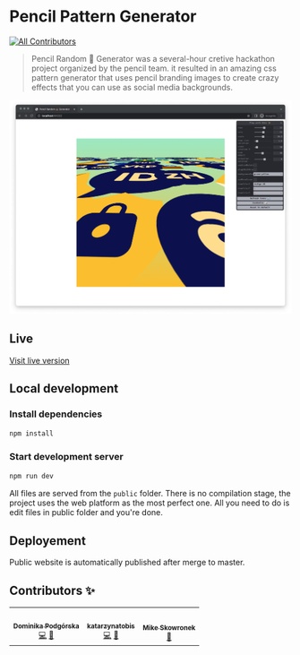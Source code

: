 # Pencil Pattern Generator

<!-- ALL-CONTRIBUTORS-BADGE:START - Do not remove or modify this section -->
[![All Contributors](https://img.shields.io/badge/all_contributors-3-orange.svg?style=flat-square)](#contributors-)
<!-- ALL-CONTRIBUTORS-BADGE:END -->

> Pencil Random 💩 Generator was a several-hour cretive hackathon project organized by the pencil team. it resulted in an amazing css pattern generator that uses pencil branding images to create crazy effects that you can use as social media backgrounds.

![plot](./resources/screenshot.png)

## Live

[Visit live version](https://brainly.github.io/pencil-pattern-generator/)

## Local development

### Install dependencies

```bash
npm install
```

### Start development server

```bash
npm run dev
```

All files are served from the `public` folder. There is no compilation stage, the project uses the web platform as the most perfect one. All you need to do is edit files in public folder and you're done.

## Deployement

Public website is automatically published after merge to master.

## Contributors ✨

<!-- ALL-CONTRIBUTORS-LIST:START - Do not remove or modify this section -->
<!-- prettier-ignore-start -->
<!-- markdownlint-disable -->
<table>
  <tr>
    <td align="center"><a href="https://github.com/domidomi"><img src="https://avatars.githubusercontent.com/u/12099980?v=4?s=100" width="100px;" alt=""/><br /><sub><b>Dominika Podgórska</b></sub></a><br /><a href="https://github.com/brainly/pencil-pattern-generator/commits?author=domidomi" title="Code">💻</a> <a href="#design-domidomi" title="Design">🎨</a></td>
    <td align="center"><a href="https://github.com/katarzynatobis"><img src="https://avatars.githubusercontent.com/u/60467496?v=4?s=100" width="100px;" alt=""/><br /><sub><b>katarzynatobis</b></sub></a><br /><a href="https://github.com/brainly/pencil-pattern-generator/commits?author=katarzynatobis" title="Code">💻</a> <a href="#design-katarzynatobis" title="Design">🎨</a></td>
    <td align="center"><a href="http://www.coderitual.com/"><img src="https://avatars.githubusercontent.com/u/8572321?v=4?s=100" width="100px;" alt=""/><br /><sub><b>Mike Skowronek</b></sub></a><br /><a href="#business-coderitual" title="Business development">💼</a></td>
  </tr>
</table>

<!-- markdownlint-restore -->
<!-- prettier-ignore-end -->

<!-- ALL-CONTRIBUTORS-LIST:END -->
